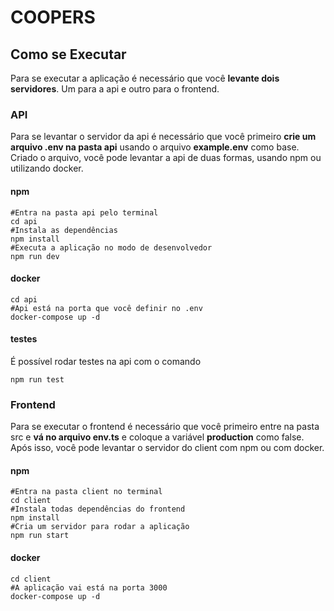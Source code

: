 # COOPERS

## Como se Executar

Para se executar a aplicação é necessário que você **levante dois servidores**. Um para a api e outro para o frontend.

### API

Para se levantar o servidor da api é necessário que você primeiro **crie um arquivo .env na pasta api** usando o arquivo **example.env** como base. Criado o arquivo, você pode levantar a api de duas formas, usando npm ou utilizando docker.

#### npm
```
#Entra na pasta api pelo terminal
cd api
#Instala as dependências
npm install
#Executa a aplicação no modo de desenvolvedor
npm run dev
```

#### docker
```
cd api
#Api está na porta que você definir no .env
docker-compose up -d
```

#### testes
É possível rodar testes na api com o comando 
```
npm run test
```

### Frontend

Para se executar o frontend é necessário que você primeiro entre na pasta src e **vá no arquivo env.ts** e coloque a variável **production** como false. Após isso, você pode levantar o servidor do client com npm ou com docker.

#### npm
```
#Entra na pasta client no terminal
cd client
#Instala todas dependências do frontend
npm install
#Cria um servidor para rodar a aplicação
npm run start
```

#### docker
```
cd client
#A aplicação vai está na porta 3000
docker-compose up -d
```